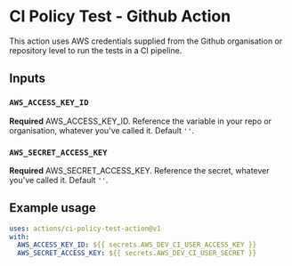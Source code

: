 # CI Policy Test - Github Action

This action uses AWS credentials supplied from the Github organisation or repository level to run the tests in a CI pipeline.

## Inputs

### `AWS_ACCESS_KEY_ID`

**Required** AWS_ACCESS_KEY_ID. Reference the variable in your repo or organisation, whatever you've called it. Default `''`.

### `AWS_SECRET_ACCESS_KEY`

**Required** AWS_SECRET_ACCESS_KEY. Reference the secret, whatever you've called it. Default `''`.

## Example usage

```yaml
uses: actions/ci-policy-test-action@v1
with:
  AWS_ACCESS_KEY_ID: ${{ secrets.AWS_DEV_CI_USER_ACCESS_KEY }}
  AWS_SECRET_ACCESS_KEY: ${{ secrets.AWS_DEV_CI_USER_SECRET }}
```